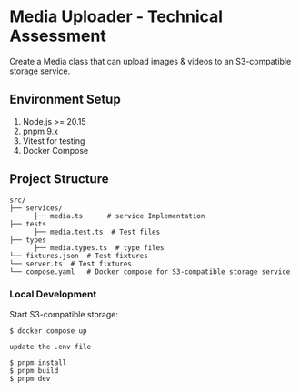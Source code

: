 # Media Uploader - Technical Assessment

Create a Media class that can upload images & videos to an S3-compatible storage service.

## Environment Setup

1. Node.js >= 20.15
2. pnpm 9.x
3. Vitest for testing
4. Docker Compose

## Project Structure

```
src/
├── services/ 
      ├── media.ts      # service Implementation
├── tests
      ├── media.test.ts  # Test files
├── types
      ├── media.types.ts  # type files
└── fixtures.json  # Test fixtures
└── server.ts  # Test fixtures
└── compose.yaml   # Docker compose for S3-compatible storage service
```

### Local Development

Start S3-compatible storage:

```shell
$ docker compose up
```

```shell
update the .env file
```

```shell
$ pnpm install
$ pnpm build
$ pnpm dev
```
